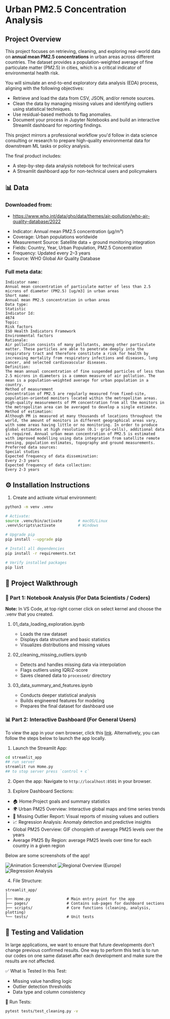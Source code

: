# Urban PM2.5 Concentration Analysis



## **Project Overview**  
This project focuses on retrieving, cleaning, and exploring real-world data on **annual mean PM2.5 concentrations** in urban areas across different countries. The dataset provides a population-weighted average of fine particulate matter (PM2.5) in cities, which is a critical indicator of environmental health risk.

You will simulate an end-to-end exploratory data analysis (EDA) process, aligning with the following objectives:
- Retrieve and load the data from CSV, JSON, and/or remote sources.
- Clean the data by managing missing values and identifying outliers using statistical techniques.
- Use residual-based methods to flag anomalies.
- Document your process in Jupyter Notebooks and build an interactive Streamlit dashboard for reporting findings.

This project mirrors a professional workflow you'd follow in data science consulting or research to prepare high-quality environmental data for downstream ML tasks or policy analysis.




The final product includes:
- A step-by-step data analysis notebook for technical users
- A Streamlit dashboard app for non-technical users and policymakers


## 📊 Data
### **Downloaded from:** 
   * https://www.who.int/data/gho/data/themes/air-pollution/who-air-quality-database/2022

- Indicator: Annual mean PM2.5 concentration (µg/m³)
- Coverage: Urban populations worldwide
- Measurement Source: Satellite data + ground monitoring integration
- Fields: Country, Year, Urban Population, PM2.5 Concentration
- Frequency: Updated every 2–3 years
- Source: WHO Global Air Quality Database

### Full meta data:
```
Indicator name:
Annual mean concentration of particulate matter of less than 2.5 microns of diameter (PM2.5) [ug/m3] in urban areas
Short name:
Annual mean PM2.5 concentration in urban areas
Data type:
Statistic
Indicator Id:
4674
Topic:
Risk factors
ISO Health Indicators Framework
Environmental factors
Rationale:
Air pollution consists of many pollutants, among other particulate matter. These particles are able to penetrate deeply into the respiratory tract and therefore constitute a risk for health by increasing mortality from respiratory infections and diseases, lung cancer, and selected cardiovascular diseases.
Definition:
The mean annual concentration of fine suspended particles of less than 2.5 microns in diameters is a common measure of air pollution. The mean is a population-weighted average for urban population in a country.
Method of measurement
Concentration of PM2.5 are regularly measured from fixed-site,  population-oriented monitors located within the metropolitan areas. High-quality measurements of PM concentration from all the monitors in the metropolitan area can be averaged to develop a single estimate.  
Method of estimation:
Although PM is measured at many thousands of locations throughout the world, the amount of monitors in different geographical areas vary, with some areas having little or no monitoring. In order to produce global estimates at high resolution (0.1◦ grid‐cells), additional data is required. Annual urban mean concentration of PM2.5 is estimated with improved modelling using data integration from satellite remote sensing, population estimates, topography and ground measurements.
Preferred data sources:
Special studies
Expected frequency of data dissemination:
Every 2-3 years
Expected frequency of data collection:
Every 2-3 years
```

## ⚙️ Installation Instructions

1. Create and activate virtual environment:
```bash
python3 -m venv .venv

# Activate:
source .venv/bin/activate       # macOS/Linux
.venv\Scripts\activate          # Windows

# Upgrade pip
pip install --upgrade pip      

# Install all dependencies
pip install -r requirements.txt 

# Verify installed packages
pip list 
```

## 🔬 Project Walkthrough

### 📓 Part 1: Notebook Analysis (For Data Scientists / Coders)

**Note:** In VS Code, at top right corner click on select kernel and choose the .venv that you created. 

1. 01_data_loading_exploration.ipynb
   - Loads the raw dataset
   - Displays data structure and basic statistics
   - Visualizes distributions and missing values

2. 02_cleaning_missing_outliers.ipynb
   - Detects and handles missing data via interpolation
   - Flags outliers using IQR/Z-score
   - Saves cleaned data to `processed/` directory

3. 03_data_summary_and_features.ipynb
   - Conducts deeper statistical analysis
   - Builds engineered features for modeling
   - Prepares the final dataset for dashboard use


### 📊 Part 2: Interactive Dashboard (For General Users)

To view the app in your own browser, click this [link](https://zkhechadoorian-pm25-streamlit-apphome-59cprf.streamlit.app). Alternatively, you can follow the steps below to launch the app locally. 

1. Launch the Streamlit App:
```bash
cd streamlit_app 
## run server
streamlit run Home.py
## to stop server press `control + c`
```

2. Open the app:
Navigate to `http://localhost:8501` in your browser.

3. Explore Dashboard Sections:
- 🏠 Home:Project goals and summary statistics
- 🌍 Urban PM25 Overview: Interactive global maps and time series trends
- 🧼 Missing Outlier Report: Visual reports of missing values and outliers
- 📈 Regression Analysis: Anomaly detection and predictive insights
- Global PM25 Overview: GIF choropleth of average PM25 levels over the years
- Average PM25 By Region: average PM25 levels over time for each country in a given region

Below are some screenshots of the app! 


![Animation Screenshot](assets/animation.png)
![Regional Overview (Europe)](assets/europePM25.png)
![Regression Analysis](assets/regression.png)

4. File Structure:
```
streamlit_app/
│
├── Home.py                # Main entry point for the app
├── pages/                 # Contains sub-pages for dashboard sections
├── scripts/               # Core functions (cleaning, analysis, plotting)
└── tests/                 # Unit tests
```

## 🧪 Testing and Validation

In large applications, we want to ensure that future developments don't change previous confirmed results. One way to perform this test is to run our codes on one same dataset after each development and make sure the results are not affected. 


✅ What is Tested In this Test:
- Missing value handling logic
- Outlier detection thresholds
- Data type and column consistency

🧪 Run Tests:
```bash
pytest tests/test_cleaning.py -v
```

